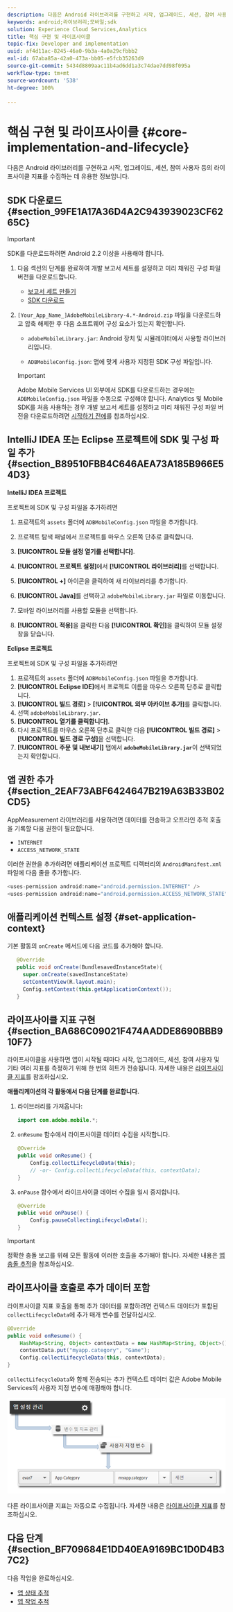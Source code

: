 ```yaml
---
description: 다음은 Android 라이브러리를 구현하고 시작, 업그레이드, 세션, 참여 사용자 등의 라이프사이클 지표를 수집하는 데 유용한 정보입니다.
keywords: android;라이브러리;모바일;sdk
solution: Experience Cloud Services,Analytics
title: 핵심 구현 및 라이프사이클
topic-fix: Developer and implementation
uuid: af4d11ac-8245-46a0-9b3a-4a0a29cfbbb2
exl-id: 67aba85a-42a0-473a-bb05-e5fcb35263d9
source-git-commit: 5434d8809aac11b4ad6dd1a3c74dae7dd98f095a
workflow-type: tm+mt
source-wordcount: '538'
ht-degree: 100%

---
```


# 핵심 구현 및 라이프사이클 {#core-implementation-and-lifecycle}

다음은 Android 라이브러리를 구현하고 시작, 업그레이드, 세션, 참여 사용자 등의 라이프사이클 지표를 수집하는 데 유용한 정보입니다.

## SDK 다운로드 {#section_99FE1A17A36D4A2C943939023CF6265C}

>[!IMPORTANT]
>
>SDK를 다운로드하려면 Android 2.2 이상을 사용해야 합니다.

1. 다음 섹션의 단계를 완료하여 개발 보고서 세트를 설정하고 미리 채워진 구성 파일 버전을 다운로드합니다.

   * [보고서 세트 만들기](/help/android/getting-started/requirements.md)
   * [SDK 다운로드](/help/android/getting-started/requirements.md)

1. `[Your_App_Name_]AdobeMobileLibrary-4.*-Android.zip` 파일을 다운로드하고 압축 해제한 후 다음 소프트웨어 구성 요소가 있는지 확인합니다. 

   * `adobeMobileLibrary.jar`: Android 장치 및 시뮬레이터에서 사용할 라이브러리입니다.

   * `ADBMobileConfig.json`: 앱에 맞게 사용자 지정된 SDK 구성 파일입니다.
   >[!IMPORTANT]
   >
   >Adobe Mobile Services UI 외부에서 SDK를 다운로드하는 경우에는 `ADBMobileConfig.json` 파일을 수동으로 구성해야 합니다. Analytics 및 Mobile SDK를 처음 사용하는 경우 개발 보고서 세트를 설정하고 미리 채워진 구성 파일 버전을 다운로드하려면 [시작하기 전에](/help/android/getting-started/requirements.md)를 참조하십시오.

## IntelliJ IDEA 또는 Eclipse 프로젝트에 SDK 및 구성 파일 추가 {#section_B89510FBB4C646AEA73A185B966E54D3}

**IntelliJ IDEA 프로젝트**

프로젝트에 SDK 및 구성 파일을 추가하려면

1. 프로젝트의 `assets` 폴더에 `ADBMobileConfig.json` 파일을 추가합니다.

1. 프로젝트 탐색 패널에서 프로젝트를 마우스 오른쪽 단추로 클릭합니다.
1. **[!UICONTROL 모듈 설정 열기를 선택합니다]**.
1. **[!UICONTROL 프로젝트 설정]**&#x200B;에서 **[!UICONTROL 라이브러리]**&#x200B;를 선택합니다.
1. **[!UICONTROL +]** 아이콘을 클릭하여 새 라이브러리를 추가합니다.
1. **[!UICONTROL Java]**&#x200B;를 선택하고 `adobeMobileLibrary.jar` 파일로 이동합니다.
1. 모바일 라이브러리를 사용할 모듈을 선택합니다.
1. **[!UICONTROL 적용]**&#x200B;을 클릭한 다음 **[!UICONTROL 확인]**&#x200B;을 클릭하여 모듈 설정 창을 닫습니다.

**Eclipse 프로젝트**

프로젝트에 SDK 및 구성 파일을 추가하려면

1. 프로젝트의 `assets` 폴더에 `ADBMobileConfig.json` 파일을 추가합니다.
1. **[!UICONTROL Eclipse IDE]**&#x200B;에서 프로젝트 이름을 마우스 오른쪽 단추로 클릭합니다.
1. **[!UICONTROL 빌드 경로]** > **[!UICONTROL 외부 아카이브 추가]**&#x200B;를 클릭합니다.
1. 선택 `adobeMobileLibrary.jar`.
1. **[!UICONTROL 열기를 클릭합니다]**.
1. 다시 프로젝트를 마우스 오른쪽 단추로 클릭한 다음 **[!UICONTROL 빌드 경로]** > **[!UICONTROL 빌드 경로 구성]**&#x200B;을 선택합니다.
1. **[!UICONTROL 주문 및 내보내기]** 탭에서 **`adobeMobileLibrary.jar`**&#x200B;이 선택되었는지 확인합니다.

## 앱 권한 추가 {#section_2EAF73ABF6424647B219A63B33B02CD5}

AppMeasurement 라이브러리를 사용하려면 데이터를 전송하고 오프라인 추적 호출을 기록할 다음 권한이 필요합니다.

* `INTERNET`
* `ACCESS_NETWORK_STATE`

이러한 권한을 추가하려면 애플리케이션 프로젝트 디렉터리의 `AndroidManifest.xml` 파일에 다음 줄을 추가합니다.

```java
<uses-permission android:name="android.permission.INTERNET" /> 
<uses-permission android:name="android.permission.ACCESS_NETWORK_STATE" />
```

## 애플리케이션 컨텍스트 설정 {#set-application-context}

기본 활동의 `onCreate` 메서드에 다음 코드를 추가해야 합니다.

```java
   @Override
   public void onCreate(BundlesavedInstanceState){
     super.onCreate(savedInstanceState)
     setContentView(R.layout.main);
     Config.setContext(this.getApplicationContext());
   }
```

## 라이프사이클 지표 구현 {#section_BA686C09021F474AADDE8690BBB910F7}

라이프사이클을 사용하면 앱이 시작될 때마다 시작, 업그레이드, 세션, 참여 사용자 및 기타 여러 지표를 측정하기 위해 한 번의 히트가 전송됩니다. 자세한 내용은 [라이프사이클 지표](/help/android/metrics.md)를 참조하십시오.

**애플리케이션의 각 활동에서 다음 단계를 완료합니다.**

1. 라이브러리를 가져옵니다:

   ```java
   import com.adobe.mobile.*;
   ```

1. `onResume` 함수에서 라이프사이클 데이터 수집을 시작합니다.

   ```java
   @Override 
   public void onResume() { 
       Config.collectLifecycleData(this); 
       // -or- Config.collectLifecycleData(this, contextData); 
   }
   ```

1. `onPause` 함수에서 라이프사이클 데이터 수집을 일시 중지합니다.

   ```java
   @Override 
   public void onPause() { 
       Config.pauseCollectingLifecycleData(); 
   }
   ```

>[!IMPORTANT]
>
>정확한 충돌 보고를 위해 모든 활동에 이러한 호출을 추가해야 합니다. 자세한 내용은 [앱 충돌 추적](/help/android/analytics-main/crashes.md)을 참조하십시오.

## 라이프사이클 호출로 추가 데이터 포함

라이프사이클 지표 호출을 통해 추가 데이터를 포함하려면 컨텍스트 데이터가 포함된 `collectLifecycleData`에 추가 매개 변수를 전달하십시오.

```java
@Override 
public void onResume() {
    HashMap<String, Object> contextData = new HashMap<String, Object>(); 
    contextData.put("myapp.category", "Game"); 
    Config.collectLifecycleData(this, contextData); 
}
```

`collectLifecycleData`와 함께 전송되는 추가 컨텍스트 데이터 값은 Adobe Mobile Services의 사용자 지정 변수에 매핑해야 합니다.

![](assets/map-variable-lifecycle.png)

다른 라이프사이클 지표는 자동으로 수집됩니다. 자세한 내용은 [라이프사이클 지표](/help/android/metrics.md)를 참조하십시오.

## 다음 단계 {#section_BF709684E1DD40EA9169BC1D0D4B37C2}

다음 작업을 완료하십시오.

* [앱 상태 추적](/help/android/analytics-main/states.md)
* [앱 작업 추적](/help/android/analytics-main/actions.md)
